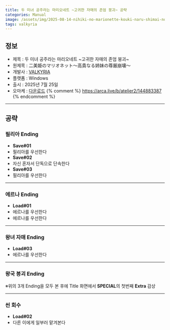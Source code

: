 ```yaml
---
title: 두 미녀 공주라는 마리오네트 ~고귀한 자매의 존엄 붕괴~ 공략
categories: Manual
image: /assets/img/2025-08-14-nihiki-no-marionette-kouki-naru-shimai-no-songen-houkai-1.jpg
tags: valkyria
---
```


## 정보

* 제목 : 두 미녀 공주라는 마리오네트 ~고귀한 자매의 존엄 붕괴~
* 원제목 : 二美姫のマリオネット～高貴なる姉妹の尊厳崩壊～
* 개발사 : [VALKYRIA](/tags/valkyria)
* 플랫폼 : Windows
* 출시 : 2025년 7월 25일
* 오마케 : [다운로드](/assets/omake/nihiki-no-marionette-kouki-naru-shimai-no-songen-houkai.zip)
{% comment %}
https://arca.live/b/atelier2/144883387
{% endcomment %}

---

## 공략

### 필리아 Ending

* **Save#01**
* 필리아를 우선한다
* **Save#02**
* 자신 혼자서 단독으로 단속한다
* **Save#03**
* 필리아를 우선한다

---

### 에르나 Ending

* **Load#01**
* 에르나를 우선한다
* 에르나를 우선한다

---

### 왕녀 자매 Ending

* **Load#03**
* 에르나를 우선한다

---

### 왕국 붕괴 Ending

※위의 3개 Ending을 모두 본 후에 Title 화면에서 **SPECIAL**의 첫번째 **Extra** 감상  

---

### 씬 회수

* **Load#02**
* 다른 이에게 일부러 맡겨본다